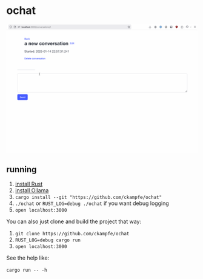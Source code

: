 # ochat

![a simple but featureful conversation client for ollama](c1.gif)

## running

1. [install Rust](https://www.rust-lang.org/tools/install)
2. [install Ollama](https://ollama.com/)
3. `cargo install --git "https://github.com/ckampfe/ochat"`
4. `./ochat` or `RUST_LOG=debug ./ochat` if you want debug logging
5. `open localhost:3000`

You can also just clone and build the project that way:

1. `git clone https://github.com/ckampfe/ochat`
2. `RUST_LOG=debug cargo run`
3. `open localhost:3000`

See the help like:

`cargo run -- -h`
